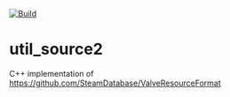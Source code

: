 [![Build](https://github.com/Silverlan/util_source2/actions/workflows/pragma-generic-ci.yml/badge.svg)](https://github.com/Silverlan/util_source2/actions/workflows/pragma-generic-ci.yml)

# util_source2
C++ implementation of https://github.com/SteamDatabase/ValveResourceFormat
